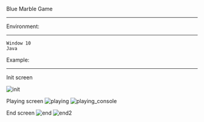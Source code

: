 Blue Marble Game
***

Environment:
***
    Window 10
    Java


Example:
***
Init screen

![init](https://user-images.githubusercontent.com/41464934/54430889-44ec0480-4768-11e9-861d-0f6d27e701ad.JPG)

Playing screen
    ![playing](https://user-images.githubusercontent.com/41464934/54430890-45849b00-4768-11e9-98a4-5e4fa65800fa.JPG)
    ![playing_console](https://user-images.githubusercontent.com/41464934/54430892-45849b00-4768-11e9-8f9f-3d3f13697ea9.JPG)

End screen
    ![end](https://user-images.githubusercontent.com/41464934/54430893-45849b00-4768-11e9-91c3-552d99e0c47b.JPG)
    ![end2](https://user-images.githubusercontent.com/41464934/54430888-44ec0480-4768-11e9-9053-23ed0437338b.JPG)
